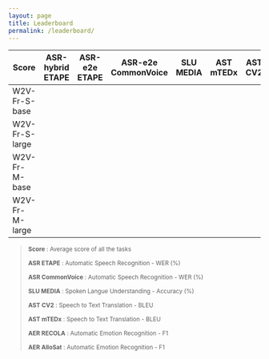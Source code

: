 ```yaml
---
layout: page
title: Leaderboard
permalink: /leaderboard/
---
```

<script src="https://code.iconify.design/1/1.0.7/iconify.min.js"></script>


| Score | ASR-hybrid ETAPE | ASR-e2e ETAPE | ASR-e2e CommonVoice | SLU MEDIA | AST mTEDx | AST CV2   | AER RECOLA   | AER AlloSat   |
| ----- | ----- | ----- | ------ | ---- | ----- | ----- | ----- | ----- | 
| W2V-Fr-S-base <a href="https://huggingface.co/LeBenchmark/wav2vec2-FR-S-base"><span class="iconify" data-icon="ion-md-link" data-inline="false"></span></a>  |  |  |  |   |  |  | |  |  |
| W2V-Fr-S-large <a href="https://huggingface.co/LeBenchmark/wav2vec2-FR-S-large"><span class="iconify" data-icon="ion-md-link" data-inline="false"></span></a> |  |  |  |   |  |  | |  |  |
| W2V-Fr-M-base <a href="https://huggingface.co/LeBenchmark/wav2vec2-FR-M-base"><span class="iconify" data-icon="ion-md-link" data-inline="false"></span></a>                            |  |  |  |   |  |  | |  | |  
| W2V-Fr-M-large <a href="https://huggingface.co/LeBenchmark/wav2vec2-FR-M-large"><span class="iconify" data-icon="ion-md-link" data-inline="false"></span></a>                           |  |  |  |   |  |  | |  |  |  

><sub> **Score** : Average score of all the tasks 
>
><sub> **ASR ETAPE** : Automatic Speech Recognition - WER (%)
>
><sub> **ASR CommonVoice** : Automatic Speech Recognition - WER (%)
>
><sub> **SLU MEDIA** : Spoken Langue Understanding - Accuracy (%)
>
><sub> **AST CV2** : Speech to Text Translation - BLEU 
>
><sub> **AST mTEDx** : Speech to Text Translation - BLEU 
>
><sub> **AER RECOLA** : Automatic Emotion Recognition - F1 
>
><sub> **AER AlloSat** : Automatic Emotion Recognition - F1
